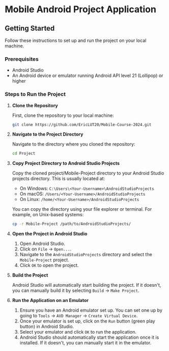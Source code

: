 # Mobile Android Project Application

## Getting Started

Follow these instructions to set up and run the project on your local machine.

### Prerequisites

- Android Studio
- An Android device or emulator running Android API level 21 (Lollipop) or higher

### Steps to Run the Project

1. **Clone the Repository**

    First, clone the repository to your local machine:

    ```sh
    git clone https://github.com/EricLUT20/Mobile-Course-2024.git
    ```

2. **Navigate to the Project Directory**

    Navigate to the directory where you cloned the repository:

    ```sh
    cd Project
    ```

3. **Copy Project Directory to Android Studio Projects**

    Copy the cloned project/Mobile-Project directory to your Android Studio projects directory. This is usually located at:

    - On Windows: `C:\Users\<Your-Username>\AndroidStudioProjects`
    - On macOS: `/Users/<Your-Username>/AndroidStudioProjects`
    - On Linux: `/home/<Your-Username>/AndroidStudioProjects`

    You can copy the directory using your file explorer or terminal. For example, on Unix-based systems:

    ```sh
    cp -r Mobile-Project /path/to/AndroidStudioProjects/
    ```

4. **Open the Project in Android Studio**

    1. Open Android Studio.
    2. Click on `File` -> `Open...`.
    3. Navigate to the `AndroidStudioProjects` directory and select the `Mobile-Project` project.
    4. Click `OK` to open the project.

5. **Build the Project**

    Android Studio will automatically start building the project. If it doesn't, you can manually build it by selecting `Build` -> `Make Project`.

6. **Run the Application on an Emulator**

    1. Ensure you have an Android emulator set up. You can set one up by going to `Tools` -> `AVD Manager` -> `Create Virtual Device`.
    2. Once your emulator is set up, click on the `Run` button (green play button) in Android Studio.
    3. Select your emulator and click `OK` to run the application.
    4. Android Studio should automatically start the application once it is installed. If it doesn't, you can manually start it in the emulator.
